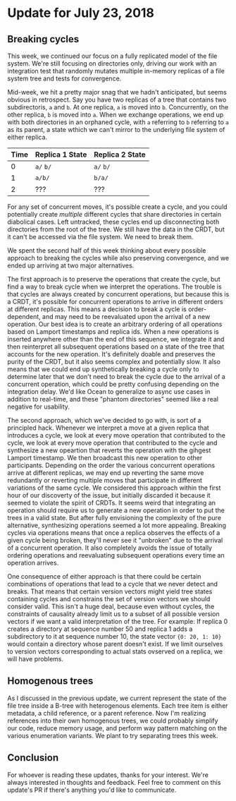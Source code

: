 # Update for July 23, 2018

## Breaking cycles

This week, we continued our focus on a fully replicated model of the file system. We're still focusing on directories only, driving our work with an integration test that randomly mutates multiple in-memory replicas of a file system tree and tests for convergence.

Mid-week, we hit a pretty major snag that we hadn't anticipated, but seems obvious in retrospect. Say you have two replicas of a tree that contains two subdirectoris, `a` and `b`. At one replica, `a` is moved into `b`. Concurrently, on the other replica, `b` is moved into `a`. When we exchange operations, we end up with both directories in an orphaned cycle, with `a` referring to `b` referring to `a` as its parent, a state wthich we can't mirror to the underlying file system of either replica.

| Time | Replica 1 State | Replica 2 State    |
|:-----| :-------------- | :----------------- |
| 0    | `a/` `b/`       | `a/` `b/`          |
| 1    | `a/b/`          | `b/a/`             |
| 2    | ???             | ???                |

For any set of concurrent moves, it's possible create a cycle, and you could potentially create *multiple* different cycles that share directories in certain diabolical cases. Left untracked, these cycles end up disconnecting both directories from the root of the tree. We still have the data in the CRDT, but it can't be accessed via the file system. We need to break them.

We spent the second half of this week thinking about every possible approach to breaking the cycles while also preserving convergence, and we ended up arriving at two major alternatives.

The first approach is to preserve the operations that create the cycle, but find a way to break cycle when we interpret the operations. The trouble is that cycles are always created by concurrent operations, but because this is a CRDT, it's possible for concurrent operations to arrive in different orders at different replicas. This means a decision to break a cycle is order-dependent, and may need to be reevaluated upon the arrival of a new operation. Our best idea is to create an arbitrary ordering of all operations based on Lamport timestamps and replica ids. When a new operations is inserted anywhere other than the end of this sequence, we integrate it and then reinterpret all subsequent operations based on a state of the tree that accounts for the new operation. It's definitely doable and preserves the purity of the CRDT, but it also seems complex and potentially slow. It also means that we could end up synthetically breaking a cycle only to determine later that we don't need to break the cycle due to the arrival of a concurrent operation, which could be pretty confusing depending on the integration delay. We'd like Ocean to generalize to async use cases in addition to real-time, and these "phantom directories" seemed like a real negative for usability.

The second approach, which we've decided to go with, is sort of a principled hack. Whenever we interpret a move at a given replica that introduces a cycle, we look at every move operation that contributed to the cycle, we look at every move operation that contributed to the cycle and synthesize a new opeartion that reverts the operation with the gihgest Lamport timestamp. We then broadcast this new operation to other participants. Depending on the order the various concurrent operations arrive at different replicas, we may end up reverting the same move redundantly or reverting multiple moves that participate in different variations of the same cycle. We considered this approach within the first hour of our discoverty of the issue, but initially discarded it because it seemed to violate the spirit of CRDTs. It seems weird that integrating an operation should require us to generate a new operation in order to put the trees in a valid state. But after fully envisioning the complexity of the pure alternative, synthesizing operations seemed a lot more appealing. Breaking cycles via operations means that once a replica observes the effects of a given cycle being broken, they'll never see it "unbroken" due to the arrival of a concurrent operation. It also completely avoids the issue of totally ordering operations and reevaluating subsequent operations every time an operation arrives.

One consequence of either approach is that there could be certain combinations of operations that lead to a cycle that we never detect and breaks. That means that certain version vectors might yield tree states containing cycles and constrains the set of version vectors we should consider valid. This isn't a huge deal, because even without cycles, the constraints of causality already limit us to a subset of all possible version vectors if we want a valid interpretation of the tree. For example: If replica 0 creates a directory at sequence number 50 and replica 1 adds a subdirectory to it at sequence number 10, the state vector `{0: 20, 1: 10}` would contain a directory whose parent doesn't exist. If we limit ourselves to version vectors corresponding to actual stats ovserved on a replica, we will have problems.

## Homogenous trees

As I discussed in the previous update, we current represent the state of the file tree inside a B-tree with heterogenous elements. Each tree item is either metadata, a child reference, or a parent reference. Now I'm realizing references into their own homogenous trees, we could probably simplify our code, reduce memory usage, and perform way pattern matching on the various enumeration variants. We plant to try separating trees this week.

## Conclusion

For whoever is reading these updates, thanks for your interest. We're always interested in thoughts and feedback. Feel free to comment on this update's PR if there's anything you'd like to communicate.
